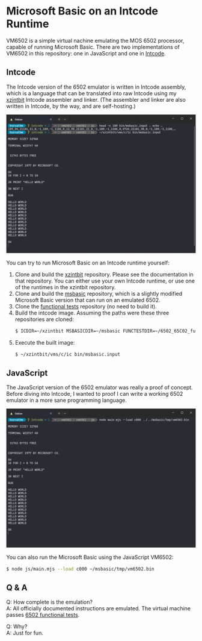 # Microsoft Basic on an Intcode Runtime

VM6502 is a simple virtual nachine emulating the MOS 6502 processor, capable of running Microsoft Basic.
There are two implementations of VM6502 in this repository: one in JavaScript and one in [Intcode](https://esolangs.org/wiki/Intcode).

## Intcode

The Intcode version of the 6502 emulator is written in Intcode assembly, which is a language that can be translated
into raw Intcode using my [xzintbit](https://github.com/matushorvath/xzintbit) Intcode assembler and linker.
(The assembler and linker are also written in Intcode, by the way, and are self-hosting.)

![Screenshot of Intcode VM6502 running Microsoft Basic](docs/screenshot-intcode.png)

You can try to run Microsoft Basic on an Intcode runtime yourself:
1. Clone and build the [xzintbit](https://github.com/matushorvath/xzintbit) repository.
   Please see the documentation in that repository.
   You can either use your own Intcode runtime, or use one of the runtimes in the xzintbit repository.
1. Clone and build the [msbasic](https://github.com/matushorvath/msbasic) repository,
   which is a slightly modified Microsoft Basic version that can run on an emulated 6502.
1. Clone the [functional tests](https://github.com/Klaus2m5/6502_65C02_functional_tests) repository (no need to build it).
1. Build the intcode image. Assuming the paths were these three repositories are cloned:
   ```sh
   $ ICDIR=~/xzintbit MSBASICDIR=~/msbasic FUNCTESTDIR=~/6502_65C02_functional_tests make test
   ```
1. Execute the built image:
   ```sh
   $ ~/xzintbit/vms/c/ic bin/msbasic.input
   ```

## JavaScript

The JavaScript version of the 6502 emulator was really a proof of concept. Before diving into Intcode, I wanted to
proof I can write a working 6502 emulator in a more sane programming language.

![Screenshot of JavaScript VM6502 running Microsoft Basic](docs/screenshot-javascript.png)

You can also run the Microsoft Basic using the JavaScript VM6502:  
```sh
$ node js/main.mjs --load c000 ~/msbasic/tmp/vm6502.bin
```

## Q & A

Q: How complete is the emulation?  
A: All officially documented instructions are emulated. The virtual machine passes [6502 functional tests](https://github.com/amb5l/6502_65C02_functional_tests).

Q: Why?  
A: Just for fun.
